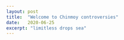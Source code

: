 ```yaml
---
layout: post
title:  "Welcome to Chinmoy controversies"
date:   2020-06-25
excerpt: "limitless drops sea"
---
```

